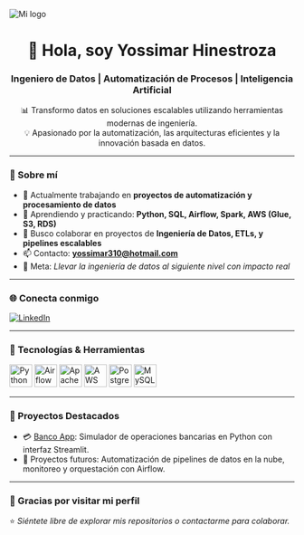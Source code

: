 ![Mi logo]([https://github.com/usuario/repositorio/blob/main/imagenes/logo.png?raw=true](https://raw.githubusercontent.com/Yossimarh/Yossimarh/5f2867dce623a770660fe6030cba522ef99dfc75/Agregar%20un%20t%C3%ADtulo.png))

<h1 align="center">👋 Hola, soy Yossimar Hinestroza</h1>
<h3 align="center">Ingeniero de Datos | Automatización de Procesos | Inteligencia Artificial</h3>

<p align="center">
  📊 Transformo datos en soluciones escalables utilizando herramientas modernas de ingeniería.<br>
  💡 Apasionado por la automatización, las arquitecturas eficientes y la innovación basada en datos.
</p>

---

### 🚀 Sobre mí

- 🔭 Actualmente trabajando en **proyectos de automatización y procesamiento de datos**
- 🌱 Aprendiendo y practicando: **Python, SQL, Airflow, Spark, AWS (Glue, S3, RDS)**  
- 🤝 Busco colaborar en proyectos de **Ingeniería de Datos, ETLs, y pipelines escalables**
- 📫 Contacto: **yossimar310@hotmail.com**
- 🎯 Meta: *Llevar la ingeniería de datos al siguiente nivel con impacto real*

---

### 🌐 Conecta conmigo

[![LinkedIn](https://img.shields.io/badge/-LinkedIn-0A66C2?style=for-the-badge&logo=linkedin&logoColor=white)](https://www.linkedin.com/in/yossimar-hinestroza-agualimpia-345aa31ab/)

---

### 🧰 Tecnologías & Herramientas

<p align="left">
  <img src="https://cdn.jsdelivr.net/gh/devicons/devicon/icons/python/python-original.svg" width="40" alt="Python"/>
  <img src="https://cdn.jsdelivr.net/gh/devicons/devicon/icons/apacheairflow/apacheairflow-original.svg" width="40" alt="Airflow"/>
  <img src="https://cdn.jsdelivr.net/gh/devicons/devicon/icons/apache/apache-original.svg" width="40" alt="Apache"/>
  <img src="https://cdn.jsdelivr.net/gh/devicons/devicon/icons/amazonwebservices/amazonwebservices-original.svg" width="40" alt="AWS"/>
  <img src="https://cdn.jsdelivr.net/gh/devicons/devicon/icons/postgresql/postgresql-original.svg" width="40" alt="PostgreSQL"/>
  <img src="https://cdn.jsdelivr.net/gh/devicons/devicon/icons/mysql/mysql-original.svg" width="40" alt="MySQL"/>
</p>

---

### 📂 Proyectos Destacados

- 💳 [Banco App](https://github.com/yossimarh/Banco_app): Simulador de operaciones bancarias en Python con interfaz Streamlit.  
- 🔄 Proyectos futuros: Automatización de pipelines de datos en la nube, monitoreo y orquestación con Airflow.

---

### 🙌 Gracias por visitar mi perfil  
⭐ *Siéntete libre de explorar mis repositorios o contactarme para colaborar.*
